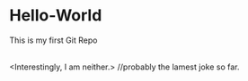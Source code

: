 # Hello-World
This is my first Git Repo

<Some angular brackets will make it look like code and make me look like a smart developer.> <br> <Interestingly, I am neither.>
//probably the lamest joke so far.
